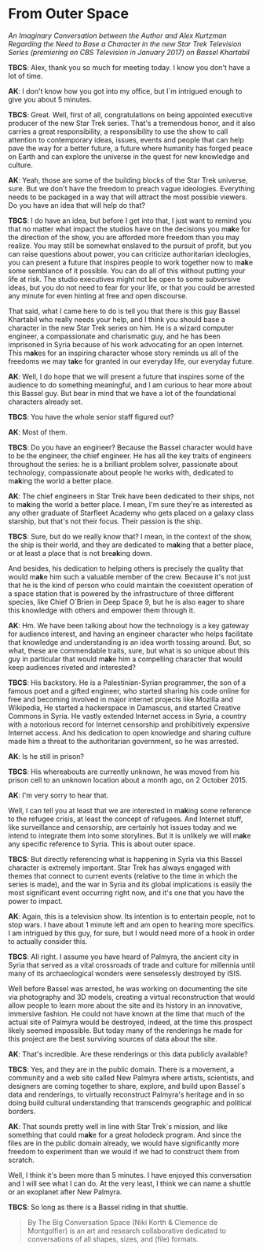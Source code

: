 
# From Outer Space

_An Imaginary Conversation between the Author and Alex Kurtzman Regarding the Need to Base a Character in the new Star Trek Television Series (premiering on CBS Television in January 2017) on Bassel Khartabil_

**TBCS**: Alex, thank you so much for meeting today. I know you don't have a lot of time.

**AK**: I don't know how you got into my office, but I´m intrigued enough to give you about 5 minutes.

**TBCS**: Great. Well, first of all, congratulations on being appointed executive producer of the new Star Trek series. That's a tremendous honor, and it also carries a great responsibility, a responsibility to use the show to call attention to contemporary ideas, issues, events and people that can help pave the way for a better future, a future where humanity has forged peace on Earth and can explore the universe in the quest for new knowledge and culture.

**AK**: Yeah, those are some of the building blocks of the Star Trek universe, sure. But we don't have the freedom to preach vague ideologies. Everything needs to be packaged in a way that will attract the most possible viewers. Do you have an idea that will help do that?

**TBCS**: I do have an idea, but before I get into that, I just want to remind you that no matter what impact the studios have on the decisions you m**ak**e for the direction of the show, you are afforded more freedom than you may realize. You may still be somewhat enslaved to the pursuit of profit, but you can raise questions about power, you can criticize authoritarian ideologies, you can present a future that inspires people to work together now to m**ak**e some semblance of it possible. You can do all of this without putting your life at risk. The studio executives might not be open to some subversive ideas, but you do not need to fear for your life, or that you could be arrested any minute for even hinting at free and open discourse.

That said, what I came here to do is tell you that there is this guy Bassel Khartabil who really needs your help, and I think you should base a character in the new Star Trek series on him. He is a wizard computer engineer, a compassionate and charismatic guy, and he has been imprisoned in Syria because of his work advocating for an open Internet. This m**ak**es for an inspiring character whose story reminds us all of the freedoms we may t**ak**e for granted in our everyday life, our everyday future.

**AK**: Well, I do hope that we will present a future that inspires some of the audience to do something meaningful, and I am curious to hear more about this Bassel guy. But bear in mind that we have a lot of the foundational characters already set.

**TBCS**: You have the whole senior staff figured out?

**AK**: Most of them.

**TBCS**: Do you have an engineer? Because the Bassel character would have to be the engineer, the chief engineer. He has all the key traits of engineers throughout the series: he is a brilliant problem solver, passionate about technology, compassionate about people he works with, dedicated to m**ak**ing the world a better place.

**AK**: The chief engineers in Star Trek have been dedicated to their ships, not to m**ak**ing the world a better place. I mean, I'm sure they're as interested as any other graduate of Starfleet Academy who gets placed on a galaxy class starship, but that's not their focus. Their passion is the ship.

**TBCS**: Sure, but do we really know that? I mean, in the context of the show, the ship is their world, and they are dedicated to m**ak**ing that a better place, or at least a place that is not bre**ak**ing down.

And besides, his dedication to helping others is precisely the quality that would m**ak**e him such a valuable member of the crew. Because it's not just that he is the kind of person who could maintain the coexistent operation of a space station that is powered by the infrastructure of three different species, like Chief O´Brien in Deep Space 9, but he is also eager to share this knowledge with others and empower them through it.

**AK**: Hm. We have been talking about how the technology is a key gateway for audience interest, and having an engineer character who helps facilitate that knowledge and understanding is an idea worth tossing around. But, so what, these are commendable traits, sure, but what is so unique about this guy in particular that would m**ak**e him a compelling character that would keep audiences riveted and interested?

**TBCS**: His backstory. He is a Palestinian-Syrian programmer, the son of a famous poet and a gifted engineer, who started sharing his code online for free and becoming involved in major internet projects like Mozilla and Wikipedia, He started a hackerspace in Damascus, and started Creative Commons in Syria. He vastly extended Internet access in Syria, a country with a notorious record for Internet censorship and prohibitively expensive Internet access. And his dedication to open knowledge and sharing culture made him a threat to the authoritarian government, so he was arrested.

**AK**: Is he still in prison?

**TBCS**: His whereabouts are currently unknown, he was moved from his prison cell to an unknown location about a month ago, on 2 October 2015.

**AK**: I'm very sorry to hear that.

Well, I can tell you at least that we are interested in m**ak**ing some reference to the refugee crisis, at least the concept of refugees. And Internet stuff, like surveillance and censorship, are certainly hot issues today and we intend to integrate them into some storylines. But it is unlikely we will m**ak**e any specific reference to Syria. This is about outer space.

**TBCS**: But directly referencing what is happening in Syria via this Bassel character is extremely important. Star Trek has always engaged with themes that connect to current events (relative to the time in which the series is made), and the war in Syria and its global implications is easily the most significant event occurring right now, and it's one that you have the power to impact.

**AK**: Again, this is a television show. Its intention is to entertain people, not to stop wars. I have about 1 minute left and am open to hearing more specifics. I am intrigued by this guy, for sure, but I would need more of a hook in order to actually consider this.

**TBCS**: All right. I assume you have heard of Palmyra, the ancient city in Syria that served as a vital crossroads of trade and culture for millennia until many of its archaeological wonders were senselessly destroyed by ISIS.

Well before Bassel was arrested, he was working on documenting the site via photography and 3D models, creating a virtual reconstruction that would allow people to learn more about the site and its history in an innovative, immersive fashion. He could not have known at the time that much of the actual site of Palmyra would be destroyed, indeed, at the time this prospect likely seemed impossible. But today many of the renderings he made for this project are the best surviving sources of data about the site.

**AK**: That's incredible. Are these renderings or this data publicly available?

**TBCS**: Yes, and they are in the public domain. There is a movement, a community and a web site called New Palmyra where artists, scientists, and designers are coming together to share, explore, and build upon Bassel´s data and renderings, to virtually reconstruct Palmyra's heritage and in so doing build cultural understanding that transcends geographic and political borders.

**AK**: That sounds pretty well in line with Star Trek´s mission, and like something that could m**ak**e for a great holodeck program. And since the files are in the public domain already, we would have significantly more freedom to experiment than we would if we had to construct them from scratch.

Well, I think it's been more than 5 minutes. I have enjoyed this conversation and I will see what I can do. At the very least, I think we can name a shuttle or an exoplanet after New Palmyra.

**TBCS**: So long as there is a Bassel riding in that shuttle.
> By The Big Conversation Space (Niki Korth &amp; Clemence de Montgolfier) is an
art and research collaborative dedicated to conversations of all shapes,
sizes, and (file) formats.
